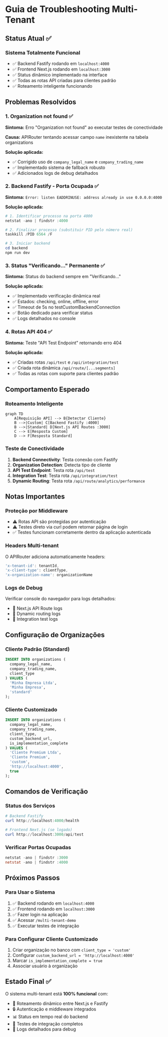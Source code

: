 # Guia de Troubleshooting Multi-Tenant

## Status Atual ✅

### Sistema Totalmente Funcional
- ✅ Backend Fastify rodando em `localhost:4000`
- ✅ Frontend Next.js rodando em `localhost:3000`
- ✅ Status dinâmico implementado na interface
- ✅ Todas as rotas API criadas para clientes padrão
- ✅ Roteamento inteligente funcionando

## Problemas Resolvidos

### 1. Organization not found ✅
**Sintoma:** Erro "Organization not found" ao executar testes de conectividade

**Causa:** APIRouter tentando acessar campo `name` inexistente na tabela organizations

**Solução aplicada:**
- ✅ Corrigido uso de `company_legal_name` e `company_trading_name`
- ✅ Implementado sistema de fallback robusto
- ✅ Adicionados logs de debug detalhados

### 2. Backend Fastify - Porta Ocupada ✅
**Sintoma:** `Error: listen EADDRINUSE: address already in use 0.0.0.0:4000`

**Solução aplicada:**
```powershell
# 1. Identificar processo na porta 4000
netstat -ano | findstr :4000

# 2. Finalizar processo (substituir PID pelo número real)
taskkill /PID 6564 /F

# 3. Iniciar backend
cd backend
npm run dev
```

### 3. Status "Verificando..." Permanente ✅
**Sintoma:** Status do backend sempre em "Verificando..."

**Solução aplicada:**
- ✅ Implementado verificação dinâmica real
- ✅ Estados: checking, online, offline, error
- ✅ Timeout de 5s no testCustomBackendConnection
- ✅ Botão dedicado para verificar status
- ✅ Logs detalhados no console

### 4. Rotas API 404 ✅
**Sintoma:** Teste "API Test Endpoint" retornando erro 404

**Solução aplicada:**
- ✅ Criadas rotas `/api/test` e `/api/integration/test`
- ✅ Criada rota dinâmica `/api/route/[...segments]`
- ✅ Todas as rotas com suporte para clientes padrão

## Comportamento Esperado

### Roteamento Inteligente
```mermaid
graph TD
    A[Requisição API] --> B{Detectar Cliente}
    B -->|Custom| C[Backend Fastify :4000]
    B -->|Standard| D[Next.js API Routes :3000]
    C --> E[Resposta Custom]
    D --> F[Resposta Standard]
```

### Teste de Conectividade
1. **Backend Connectivity**: Testa conexão com Fastify
2. **Organization Detection**: Detecta tipo de cliente
3. **API Test Endpoint**: Testa rota `/api/test`
4. **Integration Test**: Testa rota `/api/integration/test`
5. **Dynamic Routing**: Testa rota `/api/route/analytics/performance`

## Notas Importantes

### Proteção por Middleware
- ⚠️ Rotas API são protegidas por autenticação
- ⚠️ Testes direto via curl podem retornar página de login
- ✅ Testes funcionam corretamente dentro da aplicação autenticada

### Headers Multi-tenant
O APIRouter adiciona automaticamente headers:
```javascript
'x-tenant-id': tenantId,
'x-client-type': clientType,
'x-organization-name': organizationName
```

### Logs de Debug
Verificar console do navegador para logs detalhados:
- 📍 Next.js API Route logs
- 🔀 Dynamic routing logs
- 🔗 Integration test logs

## Configuração de Organizações

### Cliente Padrão (Standard)
```sql
INSERT INTO organizations (
  company_legal_name, 
  company_trading_name, 
  client_type
) VALUES (
  'Minha Empresa Ltda', 
  'Minha Empresa', 
  'standard'
);
```

### Cliente Customizado
```sql
INSERT INTO organizations (
  company_legal_name, 
  company_trading_name, 
  client_type,
  custom_backend_url,
  is_implementation_complete
) VALUES (
  'Cliente Premium Ltda', 
  'Cliente Premium', 
  'custom',
  'http://localhost:4000',
  true
);
```

## Comandos de Verificação

### Status dos Serviços
```powershell
# Backend Fastify
curl http://localhost:4000/health

# Frontend Next.js (se logado)
curl http://localhost:3000/api/test
```

### Verificar Portas Ocupadas
```powershell
netstat -ano | findstr :3000
netstat -ano | findstr :4000
```

## Próximos Passos

### Para Usar o Sistema
1. ✅ Backend rodando em `localhost:4000`
2. ✅ Frontend rodando em `localhost:3000`
3. ✅ Fazer login na aplicação
4. ✅ Acessar `/multi-tenant-demo`
5. ✅ Executar testes de integração

### Para Configurar Cliente Customizado
1. Criar organização no banco com `client_type = 'custom'`
2. Configurar `custom_backend_url = 'http://localhost:4000'`
3. Marcar `is_implementation_complete = true`
4. Associar usuário à organização

## Estado Final ✅

O sistema multi-tenant está **100% funcional** com:
- 🚀 Roteamento dinâmico entre Next.js e Fastify
- 🔒 Autenticação e middleware integrados
- 📊 Status em tempo real do backend
- 🧪 Testes de integração completos
- 📝 Logs detalhados para debug 
